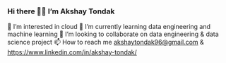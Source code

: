 ### Hi there 👋👋 I’m Akshay Tondak
👀 I’m interested in cloud
🌱 I’m currently learning data engineering and machine learning
💞️ I’m looking to collaborate on data engineering & data science project
📫 How to reach me akshaytondak96@gmail.com & https://www.linkedin.com/in/akshay-tondak/

<!--
**akshayytondak/akshayytondak** is a ✨ _special_ ✨ repository because its `README.md` (this file) appears on your GitHub profile.

Here are some ideas to get you started:

- 🔭 I’m currently working on ...
- 🌱 I’m currently learning ...
- 👯 I’m looking to collaborate on ...
- 🤔 I’m looking for help with ...
- 💬 Ask me about ...
- 📫 How to reach me: ...
- 😄 Pronouns: ...
- ⚡ Fun fact: ...
-->

